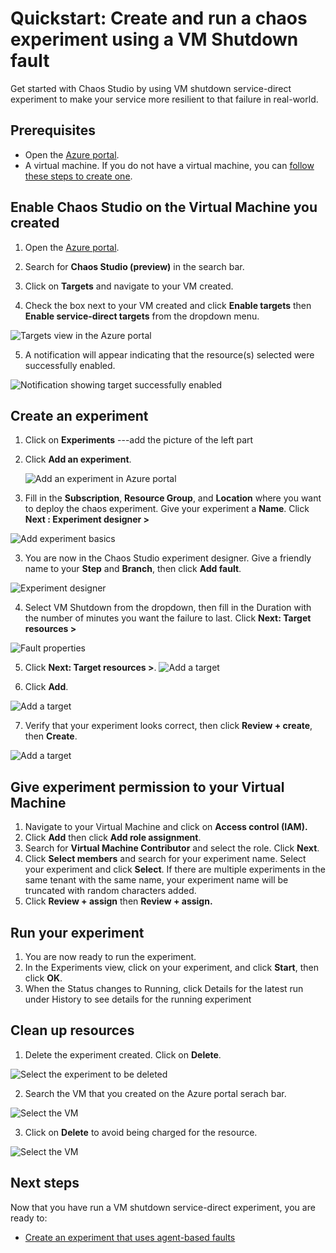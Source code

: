 # Quickstart: Create and run a chaos experiment using a VM Shutdown fault 
Get started with Chaos Studio by using VM shutdown service-direct experiment to make your service more resilient to that failure in real-world. 

## Prerequisites
- Open the [Azure portal](https://portal.azure.com).
- A virtual machine. If you do not have a virtual machine, you can [follow these steps to create one](../virtual-machines/linux/quick-create-portal.md).

## Enable Chaos Studio on the Virtual Machine you created
1. Open the [Azure portal](https://portal.azure.com).
2. Search for **Chaos Studio (preview)** in the search bar.
3. Click on **Targets** and navigate to your VM created.

4. Check the box next to your VM created and click **Enable targets** then **Enable service-direct targets** from the dropdown menu.

![Targets view in the Azure portal](images/quickstart-virtual-machine-enabled.PNG)

5. A notification will appear indicating that the resource(s) selected were successfully enabled.

![Notification showing target successfully enabled](images/tutorial-service-direct-targets-enable-confirm.png)

## Create an experiment

1. Click on **Experiments**                 ---add the picture of the left part 
2. Click **Add an experiment**.

    ![Add an experiment in Azure portal](images/add-an-experiment.png)

2. Fill in the **Subscription**, **Resource Group**, and **Location** where you want to deploy the chaos experiment. Give your experiment a **Name**. Click **Next : Experiment designer >**

![Add experiment basics](images/quickstart-service-direct-add-basics.PNG)

3. You are now in the Chaos Studio experiment designer. Give a friendly name to your **Step** and **Branch**, then click **Add fault**.

![Experiment designer](images/quickstart-service-direct-add-designer.PNG)

4. Select VM Shutdown from the dropdown, then fill in the Duration with the number of minutes you want the failure to last. Click **Next: Target resources >**

![Fault properties](images/quickstart-service-direct-add-fault.PNG)

5. Click **Next: Target resources >**.
![Add a target](images/quickstart-service-direct-add-targets.PNG)

6. Click **Add**.

![Add a target](images/quickstart-add-target.PNG)

7. Verify that your experiment looks correct, then click **Review + create**, then **Create**.

![Add a target](images/quickstart-review-and-create.PNG)

## Give experiment permission to your Virtual Machine
1. Navigate to your Virtual Machine and click on **Access control (IAM).**
2. Click **Add** then click **Add role assignment**.
3. Search for **Virtual Machine Contributor** and select the role. Click **Next**.
4. Click **Select members** and search for your experiment name. Select your experiment and click **Select**. If there are multiple experiments in the same tenant with the same name, your experiment name will be truncated with random characters added.
5. Click **Review + assign** then **Review + assign.**


## Run your experiment
1. You are now ready to run the  experiment. 
2. In the Experiments view, click on your experiment, and click **Start**, then click **OK**.
3. When the Status changes to Running, click Details for the latest run under History to see details for the running experiment




## Clean up resources
1. Delete the experiment created. Click on **Delete**.

![Select the experiment to be deleted](images/quickstart-delete-experiment.PNG)

2. Search the VM that you created on the Azure portal serach bar.

![Select the VM](images/quickstart-cleanup.PNG)

3. Click on **Delete** to avoid being charged for the resource.

![Select the VM](images/quickstart-cleanup-virtual-machine.PNG)





## Next steps
Now that you have run a VM shutdown service-direct experiment, you are ready to:
- [Create an experiment that uses agent-based faults](chaos-studio-tutorial-agent-based.md)

